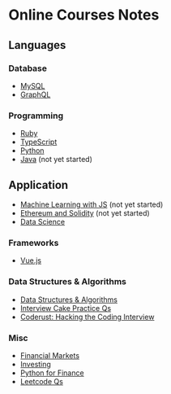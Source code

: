 # Online Courses Notes

## Languages

### Database
- [MySQL](https://github.com/hungrypc/notes/blob/master/root/mysql.md)
- [GraphQL](https://github.com/hungrypc/notes/blob/master/root/graphql/README.md)

### Programming
- [Ruby](https://github.com/hungrypc/notes/blob/master/root/ruby/README.md)
- [TypeScript](https://github.com/hungrypc/notes/blob/master/root/typescript/README.md)
- [Python](https://github.com/hungrypc/notes/blob/master/root/python/README.md)
- [Java](https://github.com/hungrypc/notes/blob/master/root/java/README.md) (not yet started)

## Application

- [Machine Learning with JS](https://github.com/hungrypc/notes/blob/master/root/machine_learning/README.md) (not yet started)
- [Ethereum and Solidity](https://github.com/hungrypc/notes/blob/master/root/ethereum/README.md) (not yet started)
- [Data Science](https://github.com/hungrypc/notes/blob/master/root/data_science/README.md)

### Frameworks
- [Vue.js](https://github.com/hungrypc/notes/blob/master/root/vuejs/README.md)

### Data Structures & Algorithms

- [Data Structures & Algorithms](https://github.com/hungrypc/data-structures-and-algorithms)
- [Interview Cake Practice Qs](https://github.com/hungrypc/notes/blob/master/root/interview_cake/README.md)
- [Coderust: Hacking the Coding Interview](https://github.com/hungrypc/notes/blob/master/root/coderust/README.md)

### Misc

- [Financial Markets](https://github.com/hungrypc/notes/tree/master/root/financial_markets)
- [Investing](https://github.com/hungrypc/notes/tree/master/root/investing/README.md)
- [Python for Finance](https://github.com/hungrypc/notes/tree/master/root/python_finance/README.md)
- [Leetcode Qs](https://github.com/hungrypc/notes/blob/master/root/leetcode/README.md)